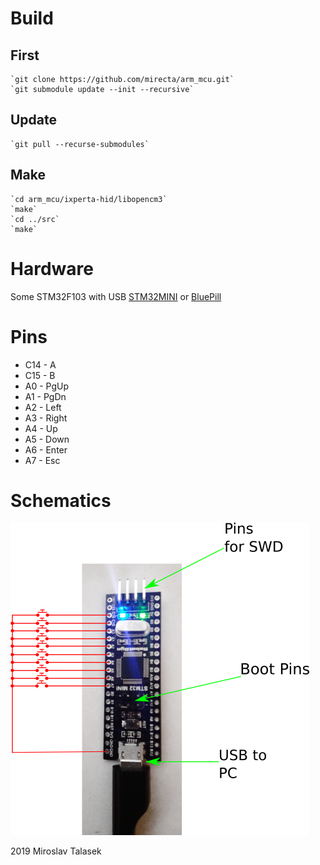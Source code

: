 
# Build
## First
    `git clone https://github.com/mirecta/arm_mcu.git`
    `git submodule update --init --recursive`

## Update
    `git pull --recurse-submodules`

## Make
    `cd arm_mcu/ixperta-hid/libopencm3`
    `make`
    `cd ../src`
    `make`

# Hardware
Some STM32F103 with USB [STM32MINI](https://lnb-konvertory.heureka.sk/inverto-black-pro-twin-monoblok-23mm-lnb-4_3/#) or [BluePill](https://wiki.stm32duino.com/index.php?title=Blue_Pill)  

# Pins
* C14 - A
* C15 - B
* A0  - PgUp
* A1  - PgDn
* A2  - Left
* A3  - Right
* A4  - Up
* A5  - Down
* A6  - Enter
* A7  - Esc 


# Schematics
![SCH](https://raw.githubusercontent.com/mirecta/arm_mcu/master/ixpera-hid/doc/image.png)

2019 Miroslav Talasek

